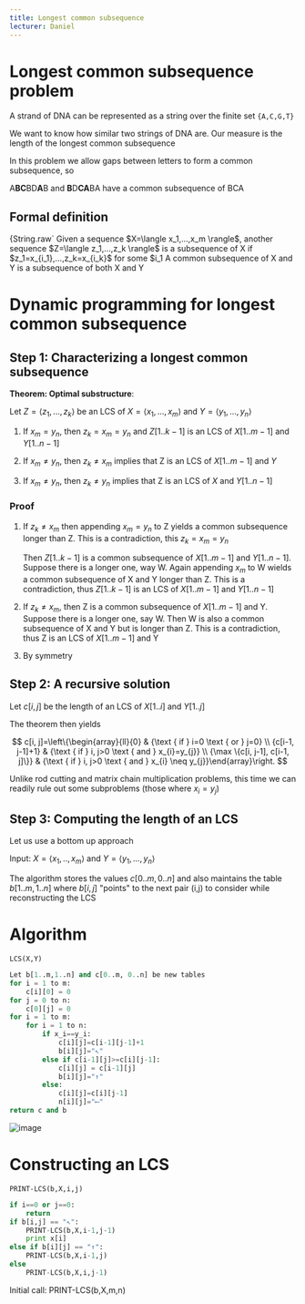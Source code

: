 ```yaml
---
title: Longest common subsequence
lecturer: Daniel
---
```


# Longest common subsequence problem

A strand of DNA can be represented as a string over the finite set
`{A,C,G,T}`

We want to know how similar two strings of DNA are. Our measure is the
length of the longest common subsequence

In this problem we allow gaps between letters to form a common
subsequence, so

A**BC**BD**A**B and **B**D**CA**BA have a common subsequence of BCA

## Formal definition

<Definition name="Subsequence">
{String.raw`
Given a sequence $X=\langle x_1,...,x_m \rangle$, another sequence $Z=\langle z_1,...,z_k \rangle$ is a subsequence of X if $z_1=x_{i_1},...,z_k=x_{i_k}$ for some $i_1<i_2<...<i_k$
`}

</Definition>

<Definition name="Common subsequence">
A common subsequence of X and Y is a subsequence of both X and Y
</Definition>

# Dynamic programming for longest common subsequence

## Step 1: Characterizing a longest common subsequence

**Theorem: Optimal substructure**:

Let $Z=\langle z_1,...,z_k \rangle$ be an LCS of
$X=\langle x_1,...,x_m \rangle$ and $Y=\langle y_1,...,y_n \rangle$

1.  If $x_m=y_n$, then $z_k=x_m=y_n$ and $Z[1..k-1]$ is an LCS of
    $X[1..m-1]$ and $Y[1..n-1]$

2.  If $x_m\neq y_n$, then $z_k\neq x_m$ implies that Z is an LCS of
    $X[1..m-1]$ and $Y$

3.  If $x_m\neq y_n$, then $z_k\neq y_n$ implies that Z is an LCS of $X$
    and $Y[1..n-1]$

### Proof

1.  If $z_k\neq x_m$ then appending $x_m=y_n$ to Z yields a common
    subsequence longer than Z. This is a contradiction, this
    $z_k=x_m=y_n$

    Then $Z[1..k-1]$ is a common subsequence of $X[1..m-1]$ and
    $Y[1..n-1]$. Suppose there is a longer one, way W. Again appending
    $x_m$ to W wields a common subsequence of X and Y longer than Z.
    This is a contradiction, thus $Z[1..k-1]$ is an LCS of $X[1..m-1]$
    and $Y[1..n-1]$

2.  If $z_k\neq x_m$, then Z is a common subsequence of $X[1..m-1]$
    and Y. Suppose there is a longer one, say W. Then W is also a common
    subsequence of X and Y but is longer than Z. This is a
    contradiction, thus Z is an LCS of $X[1..m-1]$ and Y

3.  By symmetry

## Step 2: A recursive solution

Let $c[i,j]$ be the length of an LCS of $X[1..i]$ and $Y[1..j]$

The theorem then yields

$$
c[i, j]=\left\{\begin{array}{ll}{0} & {\text { if } i=0 \text { or } j=0} \\ {c[i-1, j-1]+1} & {\text { if } i, j>0 \text { and } x_{i}=y_{j}} \\ {\max \{c[i, j-1], c[i-1, j]\}} & {\text { if } i, j>0 \text { and } x_{i} \neq y_{j}}\end{array}\right.
$$

Unlike rod cutting and matrix chain multiplication problems, this time
we can readily rule out some subproblems (those where $x_i=y_j$)

## Step 3: Computing the length of an LCS

Let us use a bottom up approach

Input: $X=\langle x_1,..,x_m \rangle$ and
$Y=\langle y_1,...,y_n \rangle$

The algorithm stores the values $c[0..m,0..n]$ and also maintains the
table $b[1..m,1..n]$ where $b[i,j]$ "points" to the next pair (i,j) to
consider while reconstructing the LCS

# Algorithm

`LCS(X,Y)`

```python
Let b[1..m,1..n] and c[0..m, 0..n] be new tables
for i = 1 to m:
    c[i][0] = 0
for j = 0 to n:
    c[0][j] = 0
for i = 1 to m:
    for i = 1 to n:
        if x_i==y_i:
            c[i][j]=c[i-1][j-1]+1
            b[i][j]="↖"
        else if c[i-1][j]>=c[i][j-1]:
            c[i][j] = c[i-1][j]
            b[i][j]="↑"
        else:
            c[i][j]=c[i][j-1]
            n[i][j]="⟵"
return c and b
```

![image](/img/Year_2/Theory_of_Computation/AAC/LCS/algorithm.webp)

# Constructing an LCS

`PRINT-LCS(b,X,i,j)`

```python
if i==0 or j==0:
    return
if b[i,j] == "↖":
    PRINT-LCS(b,X,i-1,j-1)
    print x[i]
else if b[i][j] == "↑":
    PRINT-LCS(b,X,i-1,j)
else
    PRINT-LCS(b,X,i,j-1)

```

Initial call: PRINT-LCS(b,X,m,n)
